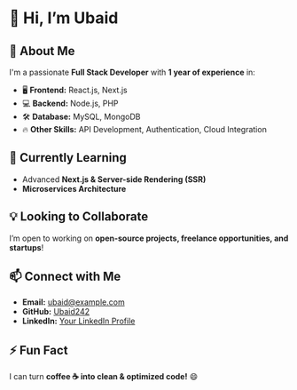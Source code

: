 # 👋 Hi, I’m Ubaid

## 🚀 About Me  
I'm a passionate **Full Stack Developer** with **1 year of experience** in:  
- 🖥 **Frontend:** React.js, Next.js  
- 💻 **Backend:** Node.js, PHP  
- 🛠 **Database:** MySQL, MongoDB  
- 🔥 **Other Skills:** API Development, Authentication, Cloud Integration  

## 🌱 Currently Learning  
- Advanced **Next.js & Server-side Rendering (SSR)**  
- **Microservices Architecture**  

## 💡 Looking to Collaborate  
I’m open to working on **open-source projects, freelance opportunities, and startups**!  

## 📫 Connect with Me  
- **Email:** ubaid@example.com  
- **GitHub:** [Ubaid242](https://github.com/Ubaid242)  
- **LinkedIn:** [Your LinkedIn Profile](https://linkedin.com/in/yourprofile)  

## ⚡ Fun Fact  
I can turn **coffee ☕ into clean & optimized code!** 😄  
